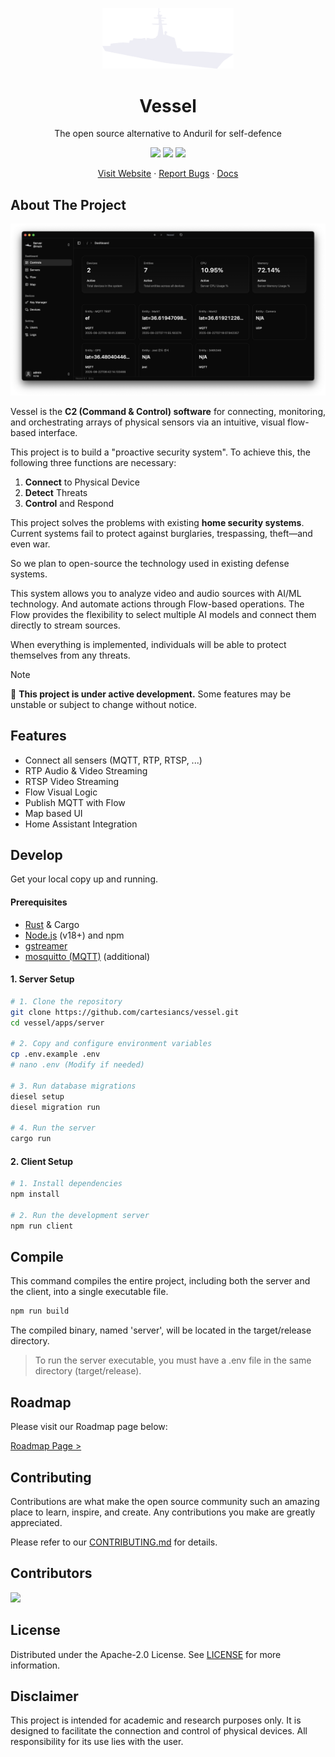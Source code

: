 <p align='center'>
<img src='.github/icon.png' width='210' />
<h1 align='center'>Vessel</h1>
<p align='center'>The open source alternative to Anduril for self-defence</p>
</p>

<p align='center'>
<a href="https://github.com/cartesiancs/vessel/blob/main/LICENSE"><img src="https://img.shields.io/github/license/cartesiancs/vessel?style=for-the-badge" /></a>
<a href="https://github.com/cartesiancs/vessel/stargazers"><img src="https://img.shields.io/github/stars/cartesiancs/vessel?style=for-the-badge" /></a>
<a href="https://github.com/cartesiancs/vessel/issues"><img src="https://img.shields.io/github/issues/cartesiancs/vessel?style=for-the-badge" /></a>
</p>

<p align='center'>
<a href="https://vessel.cartesiancs.com/">Visit Website</a> · <a href="https://github.com/cartesiancs/vessel/issues">Report Bugs</a> · <a href="https://vessel.cartesiancs.com/docs/introduction">Docs</a>
</p>

## About The Project

![banner](./.github/banner.png)

Vessel is the **C2 (Command & Control) software** for connecting, monitoring, and orchestrating arrays of physical sensors via an intuitive, visual flow-based interface.

This project is to build a "proactive security system". To achieve this, the following three functions are necessary:

1. **Connect** to Physical Device
2. **Detect** Threats
3. **Control** and Respond

This project solves the problems with existing **home security systems**. Current systems fail to protect against burglaries, trespassing, theft—and even war.

So we plan to open-source the technology used in existing defense systems.

This system allows you to analyze video and audio sources with AI/ML technology. And automate actions through Flow-based operations. The Flow provides the flexibility to select multiple AI models and connect them directly to stream sources.

When everything is implemented, individuals will be able to protect themselves from any threats.

> [!NOTE]
> 🚧 <strong>This project is under active development.</strong> Some features may be unstable or subject to change without notice.

## Features

- Connect all sensers (MQTT, RTP, RTSP, ...)
- RTP Audio & Video Streaming
- RTSP Video Streaming
- Flow Visual Logic
- Publish MQTT with Flow
- Map based UI
- Home Assistant Integration

## Develop

Get your local copy up and running.

#### Prerequisites

- [Rust](https://www.rust-lang.org/) & Cargo
- [Node.js](https://nodejs.org/en/) (v18+) and npm
- [gstreamer](https://gstreamer.freedesktop.org/)
- [mosquitto (MQTT)](https://mosquitto.org/) (additional)

#### 1. Server Setup

```bash
# 1. Clone the repository
git clone https://github.com/cartesiancs/vessel.git
cd vessel/apps/server

# 2. Copy and configure environment variables
cp .env.example .env
# nano .env (Modify if needed)

# 3. Run database migrations
diesel setup
diesel migration run

# 4. Run the server
cargo run
```

#### 2. Client Setup

```bash
# 1. Install dependencies
npm install

# 2. Run the development server
npm run client
```

## Compile

This command compiles the entire project, including both the server and the client, into a single executable file.

```bash
npm run build
```

The compiled binary, named 'server', will be located in the target/release directory.

> To run the server executable, you must have a .env file in the same directory (target/release).

## Roadmap

Please visit our Roadmap page below:

[Roadmap Page >](https://vessel.cartesiancs.com/roadmap)

## Contributing

Contributions are what make the open source community such an amazing place to learn, inspire, and create. Any contributions you make are greatly appreciated.

Please refer to our [CONTRIBUTING.md](CONTRIBUTING.md) for details.

## Contributors

 <a href = "https://github.com/cartesiancs/vessel/graphs/contributors">
   <img src = "https://contrib.rocks/image?repo=cartesiancs/vessel"/>
 </a>

## License

Distributed under the Apache-2.0 License. See [LICENSE](LICENSE) for more information.

## Disclaimer

This project is intended for academic and research purposes only. It is designed to facilitate the connection and control of physical devices. All responsibility for its use lies with the user.
